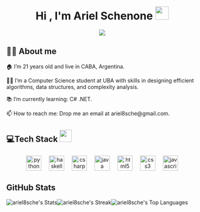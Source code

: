 <h1 align="center">Hi , I'm Ariel Schenone <img src="https://media.giphy.com/media/hvRJCLFzcasrR4ia7z/giphy.gif" width="35"></h1>

<p align="center">
  <a href="https://github.com/ariel8sche/ComputerScience"><img src="https://readme-typing-svg.herokuapp.com?lines=Computer+Science+Student&center=true&width=500&height=50"></a>
</p>

###

<h2 aling="left">👨‍💻 About me</h2>

<p align="left">🏠 I’m 21 years old and live in CABA, Argentina.</p>
<p align="left">👨‍🎓 I’m a Computer Science student at UBA with skills in designing efficient algorithms, data structures, and complexity analysis.</p>
<p aling="left">📚 I’m currently learning: C# .NET.</p>
<p aling="left">📫 How to reach me: Drop me an email at ariel8sche@gmail.com.</p>

###

<h2 aling="left">💻Tech Stack <img src = "https://media2.giphy.com/media/QssGEmpkyEOhBCb7e1/giphy.gif?cid=ecf05e47a0n3gi1bfqntqmob8g9aid1oyj2wr3ds3mg700bl&rid=giphy.gif" width = 32px> </h2>

###
<div align="center">
  <img src="https://cdn.jsdelivr.net/gh/devicons/devicon/icons/python/python-original.svg" height="40" alt="python logo"  />
  <img width="12" />
  <img src="https://cdn.jsdelivr.net/gh/devicons/devicon/icons/haskell/haskell-original.svg" height="40" alt="haskell logo"  />
  <img width="12" />
  <img src="https://cdn.jsdelivr.net/gh/devicons/devicon/icons/csharp/csharp-original.svg" height="40" alt="csharp logo"  />
  <img width="12" />
  <img src="https://cdn.jsdelivr.net/gh/devicons/devicon/icons/java/java-original.svg" height="40" alt="java logo"  />
  <img width="12" />
  <img src="https://cdn.jsdelivr.net/gh/devicons/devicon/icons/html5/html5-original.svg" height="40" alt="html5 logo"  />
  <img width="12" />
  <img src="https://cdn.jsdelivr.net/gh/devicons/devicon/icons/css3/css3-original.svg" height="40" alt="css3 logo"  />
  <img width="12" />
  <img src="https://cdn.jsdelivr.net/gh/devicons/devicon/icons/javascript/javascript-original.svg" height="40" alt="javascript logo"  />
</div>

###
<h2>GitHub Stats</h2>

![ariel8sche's Stats](https://github-readme-stats.vercel.app/api?username=ariel8sche&theme=default&show_icons=true&hide_border=true&count_private=false)![ariel8sche's Streak](https://github-readme-streak-stats.herokuapp.com/?user=ariel8sche&theme=default&hide_border=true)![ariel8sche's Top Languages](https://github-readme-stats.vercel.app/api/top-langs/?username=ariel8sche&theme=default&show_icons=true&hide_border=true&layout=compact&langs_count=8)
